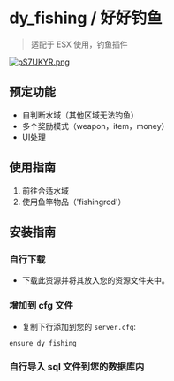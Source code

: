 # dy_fishing / 好好钓鱼
> 适配于 ESX 使用，钓鱼插件

[![pS7UKYR.png](https://s1.ax1x.com/2023/02/15/pS7UKYR.png)](https://imgse.com/i/pS7UKYR)

## 预定功能
* 自判断水域（其他区域无法钓鱼）
* 多个奖励模式（weapon，item，money）
* UI处理

## 使用指南

1. 前往合适水域
2. 使用鱼竿物品（'fishingrod'）


## 安装指南

### 自行下载
- 下载此资源并将其放入您的资源文件夹中。
  
### 增加到 cfg 文件
- 复制下行添加到您的 `server.cfg`:

```
ensure dy_fishing
```
### 自行导入 sql 文件到您的数据库内

